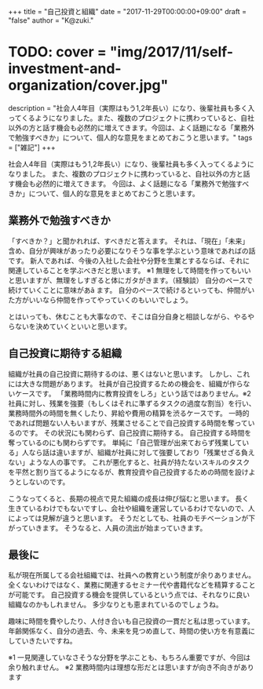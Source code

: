 +++
title = "自己投資と組織"
date = "2017-11-29T00:00:00+09:00"
draft = "false"
author = "K@zuki."
# TODO: cover = "img/2017/11/self-investment-and-organization/cover.jpg"
description = "社会人4年目（実際はもう1,2年長い）になり、後輩社員も多く入ってくるようになりました。また、複数のプロジェクトに携わっていると、自社以外の方と話す機会も必然的に増えてきます。今回は、よく話題になる「業務外で勉強すべきか」について、個人的な意見をまとめておこうと思います。"
tags = ["雑記"]
+++

社会人4年目（実際はもう1,2年長い）になり、後輩社員も多く入ってくるようになりました。
また、複数のプロジェクトに携わっていると、自社以外の方と話す機会も必然的に増えてきます。
今回は、よく話題になる「業務外で勉強すべきか」について、個人的な意見をまとめておこうと思います。

## 業務外で勉強すべきか
「すべきか？」と聞かれれば、すべきだと答えます。
それは、「現在」「未来」含め、自分が興味があったり必要になりそうな事を学ぶという意味であればの話です。
新人であれば、今後の入社した会社や分野を生業とするならば、それに関連していることを学ぶべきだと思います。 ※1
無理をして時間を作ってもいいと思いますが、無理をしすぎると体にガタがきます。（経験談）
自分のペースで続けていくことに意味があã
ます。
自分のペースで続けるといっても、仲間がいた方がいいなら仲間を作ってやっていくのもいいでしょう。

とはいっても、休むことも大事なので、そこは自分自身と相談しながら、やるやらないを決めていくといいと思います。

## 自己投資に期待する組織
組織が社員の自己投資に期待するのは、悪くはないと思います。
しかし、これには大きな問題があります。
社員が自己投資するための機会を、組織が作らないケースです。
「業務時間内に教育投資をしろ」という話ではありません。※2
社員に対し、残業を強要（もしくはそれに準ずるタスクの過度な割当）を行い、業務時間外の時間を無くしたり、昇給や費用の精算を渋るケースです。
一時的であれば問題ない人もいますが、残業させることで自己投資する時間を奪っているのです。
その状況にも関わらず、自己投資に期待する。
自己投資する時間を奪っているのにも関わらずです。
単純に「自己管理が出来ておらず残業している」人なら話は違いますが、組織が社員に対して強要しており「残業せざる負えない」ような人の事です。
これが悪化すると、社員が持たないスキルのタスクを平然と割り当てるようになるが、教育投資や自己投資するための時間を設けようとしないのです。

こうなってくると、長期の視点で見た組織の成長は伸び悩むと思います。
長く生きているわけでもないですし、会社や組織を運営しているわけでないので、人によっては見解が違うと思います。
そうだとしても、社員のモチベーションが下がっていきます。
そうなると、人員の流出が始まっていきます。

## 最後に
私が現在所属してる会社組織では、社員への教育という制度が余りありません。
全くないわけではなく、業務に関連するセミナー代や書籍代などを精算することが可能です。
自己投資する機会を提供しているという点では、それなりに良い組織なのかもしれません。
多少なりとも恵まれているのでしょうね。

趣味に時間を費やしたり、人付き合いも自己投資の一貫だと私は思っています。
年齢関係なく、自分の過去、今、未来を見つめ直して、時間の使い方を有意義にしていきたいですね。

※1 一見関連していなさそうな分野を学ぶことも、もちろん重要ですが、今回は余り触れません。
※2 業務時間内は理想な形だとは思いますが向き不向きがあります
